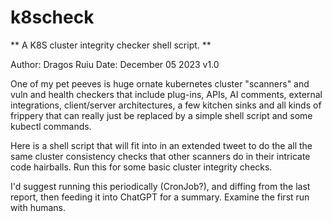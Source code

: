 # k8scheck

** A K8S cluster integrity checker shell script. **

Author: Dragos Ruiu
Date: December 05 2023 v1.0

One of my pet peeves is huge ornate kubernetes cluster "scanners" and vuln and health checkers that include plug-ins, APIs,  AI comments, external integrations, client/server architectures, a few kitchen sinks and all kinds of frippery that can really just be replaced by a simple shell script and some kubectl commands.

Here is a shell script that will fit into in an extended tweet to do the all the same cluster consistency checks that other scanners do in their intricate code hairballs. Run this for some basic cluster integrity checks.

I'd suggest running this periodically (CronJob?), and diffing from the last report, then feeding it into ChatGPT for a summary. Examine the first run with humans.
